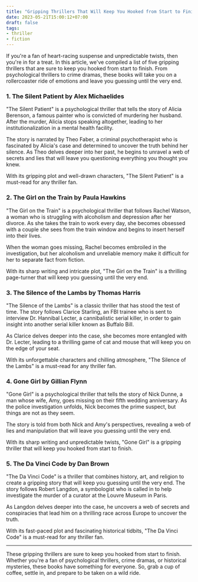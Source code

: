 ```yaml
---
title: "Gripping Thrillers That Will Keep You Hooked from Start to Finish"
date: 2023-05-21T15:00:12+07:00
draft: false
tags: 
- thriller
- fiction
---
```


If you're a fan of heart-racing suspense and unpredictable twists, then you're in for a treat. In this article, we've compiled a list of five gripping thrillers that are sure to keep you hooked from start to finish. From psychological thrillers to crime dramas, these books will take you on a rollercoaster ride of emotions and leave you guessing until the very end.

### 1. The Silent Patient by Alex Michaelides

"The Silent Patient" is a psychological thriller that tells the story of Alicia Berenson, a famous painter who is convicted of murdering her husband. After the murder, Alicia stops speaking altogether, leading to her institutionalization in a mental health facility.

The story is narrated by Theo Faber, a criminal psychotherapist who is fascinated by Alicia's case and determined to uncover the truth behind her silence. As Theo delves deeper into her past, he begins to unravel a web of secrets and lies that will leave you questioning everything you thought you knew.

With its gripping plot and well-drawn characters, "The Silent Patient" is a must-read for any thriller fan.

### 2. The Girl on the Train by Paula Hawkins

"The Girl on the Train" is a psychological thriller that follows Rachel Watson, a woman who is struggling with alcoholism and depression after her divorce. As she takes the train to work every day, she becomes obsessed with a couple she sees from the train window and begins to insert herself into their lives.

When the woman goes missing, Rachel becomes embroiled in the investigation, but her alcoholism and unreliable memory make it difficult for her to separate fact from fiction.

With its sharp writing and intricate plot, "The Girl on the Train" is a thrilling page-turner that will keep you guessing until the very end.

### 3. The Silence of the Lambs by Thomas Harris

"The Silence of the Lambs" is a classic thriller that has stood the test of time. The story follows Clarice Starling, an FBI trainee who is sent to interview Dr. Hannibal Lecter, a cannibalistic serial killer, in order to gain insight into another serial killer known as Buffalo Bill.

As Clarice delves deeper into the case, she becomes more entangled with Dr. Lecter, leading to a thrilling game of cat and mouse that will keep you on the edge of your seat.

With its unforgettable characters and chilling atmosphere, "The Silence of the Lambs" is a must-read for any thriller fan.

### 4. Gone Girl by Gillian Flynn

"Gone Girl" is a psychological thriller that tells the story of Nick Dunne, a man whose wife, Amy, goes missing on their fifth wedding anniversary. As the police investigation unfolds, Nick becomes the prime suspect, but things are not as they seem.

The story is told from both Nick and Amy's perspectives, revealing a web of lies and manipulation that will leave you guessing until the very end.

With its sharp writing and unpredictable twists, "Gone Girl" is a gripping thriller that will keep you hooked from start to finish.

### 5. The Da Vinci Code by Dan Brown

"The Da Vinci Code" is a thriller that combines history, art, and religion to create a gripping story that will keep you guessing until the very end. The story follows Robert Langdon, a symbologist who is called in to help investigate the murder of a curator at the Louvre Museum in Paris.

As Langdon delves deeper into the case, he uncovers a web of secrets and conspiracies that lead him on a thrilling race across Europe to uncover the truth.

With its fast-paced plot and fascinating historical tidbits, "The Da Vinci Code" is a must-read for any thriller fan.

---

These gripping thrillers are sure to keep you hooked from start to finish. Whether you're a fan of psychological thrillers, crime dramas, or historical mysteries, these books have something for everyone. So, grab a cup of coffee, settle in, and prepare to be taken on a wild ride.